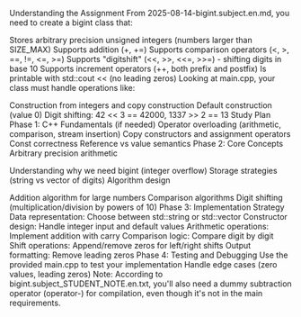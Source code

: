 Understanding the Assignment
From 2025-08-14-bigint.subject.en.md, you need to create a bigint class that:

Stores arbitrary precision unsigned integers (numbers larger than SIZE_MAX)
Supports addition (+, +=)
Supports comparison operators (<, >, ==, !=, <=, >=)
Supports "digitshift" (<<, >>, <<=, >>=) - shifting digits in base 10
Supports increment operators (++, both prefix and postfix)
Is printable with std::cout << (no leading zeros)
Looking at main.cpp, your class must handle operations like:

Construction from integers and copy construction
Default construction (value 0)
Digit shifting: 42 << 3 == 42000, 1337 >> 2 == 13
Study Plan
Phase 1: C++ Fundamentals (if needed)
Operator overloading (arithmetic, comparison, stream insertion)
Copy constructors and assignment operators
Const correctness
Reference vs value semantics
Phase 2: Core Concepts
Arbitrary precision arithmetic

Understanding why we need bigint (integer overflow)
Storage strategies (string vs vector of digits)
Algorithm design

Addition algorithm for large numbers
Comparison algorithms
Digit shifting (multiplication/division by powers of 10)
Phase 3: Implementation Strategy
Data representation: Choose between std::string or std::vector<int>
Constructor design: Handle integer input and default values
Arithmetic operations: Implement addition with carry
Comparison logic: Compare digit by digit
Shift operations: Append/remove zeros for left/right shifts
Output formatting: Remove leading zeros
Phase 4: Testing and Debugging
Use the provided main.cpp to test your implementation
Handle edge cases (zero values, leading zeros)
Note: According to bigint.subject_STUDENT_NOTE.en.txt, you'll also need a dummy subtraction operator (operator-) for compilation, even though it's not in the main requirements.
